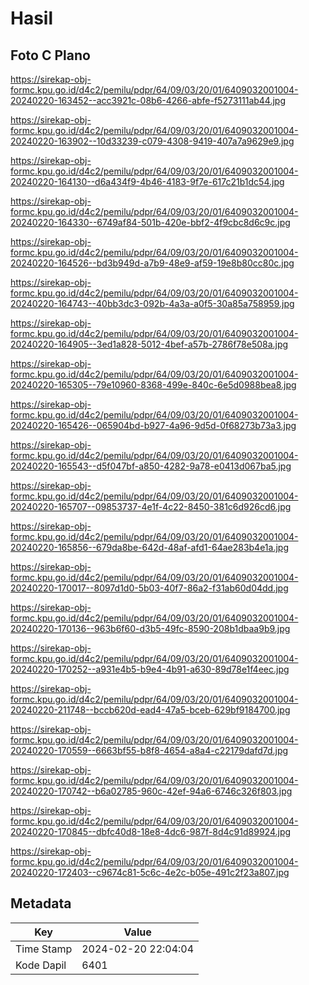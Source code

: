 # Hasil

## Foto C Plano

https://sirekap-obj-formc.kpu.go.id/d4c2/pemilu/pdpr/64/09/03/20/01/6409032001004-20240220-163452--acc3921c-08b6-4266-abfe-f5273111ab44.jpg

https://sirekap-obj-formc.kpu.go.id/d4c2/pemilu/pdpr/64/09/03/20/01/6409032001004-20240220-163902--10d33239-c079-4308-9419-407a7a9629e9.jpg

https://sirekap-obj-formc.kpu.go.id/d4c2/pemilu/pdpr/64/09/03/20/01/6409032001004-20240220-164130--d6a434f9-4b46-4183-9f7e-617c21b1dc54.jpg

https://sirekap-obj-formc.kpu.go.id/d4c2/pemilu/pdpr/64/09/03/20/01/6409032001004-20240220-164330--6749af84-501b-420e-bbf2-4f9cbc8d6c9c.jpg

https://sirekap-obj-formc.kpu.go.id/d4c2/pemilu/pdpr/64/09/03/20/01/6409032001004-20240220-164526--bd3b949d-a7b9-48e9-af59-19e8b80cc80c.jpg

https://sirekap-obj-formc.kpu.go.id/d4c2/pemilu/pdpr/64/09/03/20/01/6409032001004-20240220-164743--40bb3dc3-092b-4a3a-a0f5-30a85a758959.jpg

https://sirekap-obj-formc.kpu.go.id/d4c2/pemilu/pdpr/64/09/03/20/01/6409032001004-20240220-164905--3ed1a828-5012-4bef-a57b-2786f78e508a.jpg

https://sirekap-obj-formc.kpu.go.id/d4c2/pemilu/pdpr/64/09/03/20/01/6409032001004-20240220-165305--79e10960-8368-499e-840c-6e5d0988bea8.jpg

https://sirekap-obj-formc.kpu.go.id/d4c2/pemilu/pdpr/64/09/03/20/01/6409032001004-20240220-165426--065904bd-b927-4a96-9d5d-0f68273b73a3.jpg

https://sirekap-obj-formc.kpu.go.id/d4c2/pemilu/pdpr/64/09/03/20/01/6409032001004-20240220-165543--d5f047bf-a850-4282-9a78-e0413d067ba5.jpg

https://sirekap-obj-formc.kpu.go.id/d4c2/pemilu/pdpr/64/09/03/20/01/6409032001004-20240220-165707--09853737-4e1f-4c22-8450-381c6d926cd6.jpg

https://sirekap-obj-formc.kpu.go.id/d4c2/pemilu/pdpr/64/09/03/20/01/6409032001004-20240220-165856--679da8be-642d-48af-afd1-64ae283b4e1a.jpg

https://sirekap-obj-formc.kpu.go.id/d4c2/pemilu/pdpr/64/09/03/20/01/6409032001004-20240220-170017--8097d1d0-5b03-40f7-86a2-f31ab60d04dd.jpg

https://sirekap-obj-formc.kpu.go.id/d4c2/pemilu/pdpr/64/09/03/20/01/6409032001004-20240220-170136--963b6f60-d3b5-49fc-8590-208b1dbaa9b9.jpg

https://sirekap-obj-formc.kpu.go.id/d4c2/pemilu/pdpr/64/09/03/20/01/6409032001004-20240220-170252--a931e4b5-b9e4-4b91-a630-89d78e1f4eec.jpg

https://sirekap-obj-formc.kpu.go.id/d4c2/pemilu/pdpr/64/09/03/20/01/6409032001004-20240220-211748--bccb620d-ead4-47a5-bceb-629bf9184700.jpg

https://sirekap-obj-formc.kpu.go.id/d4c2/pemilu/pdpr/64/09/03/20/01/6409032001004-20240220-170559--6663bf55-b8f8-4654-a8a4-c22179dafd7d.jpg

https://sirekap-obj-formc.kpu.go.id/d4c2/pemilu/pdpr/64/09/03/20/01/6409032001004-20240220-170742--b6a02785-960c-42ef-94a6-6746c326f803.jpg

https://sirekap-obj-formc.kpu.go.id/d4c2/pemilu/pdpr/64/09/03/20/01/6409032001004-20240220-170845--dbfc40d8-18e8-4dc6-987f-8d4c91d89924.jpg

https://sirekap-obj-formc.kpu.go.id/d4c2/pemilu/pdpr/64/09/03/20/01/6409032001004-20240220-172403--c9674c81-5c6c-4e2c-b05e-491c2f23a807.jpg


## Metadata

| Key        | Value               |
| ---------- | ------------------- |
| Time Stamp | 2024-02-20 22:04:04 |
| Kode Dapil | 6401                |



